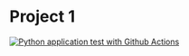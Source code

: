 # Project 1

[![Python application test with Github Actions](https://github.com/nogibjj/scafford/actions/workflows/main.yml/badge.svg)](https://github.com/nogibjj/scafford/actions/workflows/main.yml)
